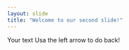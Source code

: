 ```yaml
---
layout: slide
title: "Welcome to our second slide!"
---
```

Your text
Usa the left arrow to do back!
